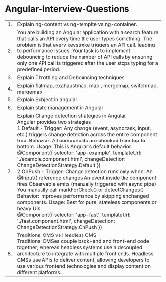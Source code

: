 # Angular-Interview-Questions

<table>
  <tr>
    <td>1.</td>
    <td> Explain ng-content vs ng-templte vs ng-container.</td>
  </tr>
  <tr>
    <td>2.</td>
    <td>You are building an Angular application with a search feature that calls an API every time the user types something. The problem is that every keystroke triggers an API call, leading to performance issues. Your task is to implement debouncing to reduce the number of API calls by ensuring only one API call is triggered after the user stops typing for a predefined period.</td>
  </tr>
  <tr>
    <td>3.</td>
    <td>Explain Throttling and Debouncing techniques</td>
  </tr>
  <tr>
    <td>4.</td>
    <td>Explain flatmap, exahaustmap, map , mergemap, switchmap, mergemap</td>
  </tr>
  <tr>
    <td>5.</td>
    <td>Explain Subject in angular</td>
  </tr>
  <tr>
    <td>6.</td>
    <td>Explain state management in Angular</td>
  </tr>
  <tr>
    <td>7.</td>
    <td>Explain Change detection strategies in Angular <br>
      Angular provides two strategies <br>
      1.Default - Trigger: Any change (event, async task, input, etc.) triggers change detection across the entire component tree.
                  Behavior: All components are checked from top to bottom.
                  Usage: This is Angular’s default behavior.<br>
        @Component({
              selector: 'app-example',
              templateUrl: './example.component.html',
              changeDetection: ChangeDetectionStrategy.Default
          }) <br>
      2.OnPush - Trigger: Change detection runs only when:
            An @Input() reference changes
            An event inside the component fires
            Observable emits (manually triggered with async pipe)
            You manually call markForCheck() or detectChanges()
            Behavior: Improves performance by skipping unchanged components.
            Usage: Best for pure, stateless components or heavy UIs.<br>
            @Component({
                selector: 'app-fast',
                templateUrl: './fast.component.html',
                changeDetection: ChangeDetectionStrategy.OnPush
            })
    </td>
  </tr>
  <tr>
    <td>8. </td>
    <td>Traditional CMS vs Headless CMS <br> 
      Traditional CMSes couple back-end and front-end code together, whereas headless systems use a decoupled architecture to integrate with multiple front ends.
    Headless CMSs use APIs to deliver content, allowing developers to use various frontend technologies and display content on different platforms.</td>
  </tr>
</table>

